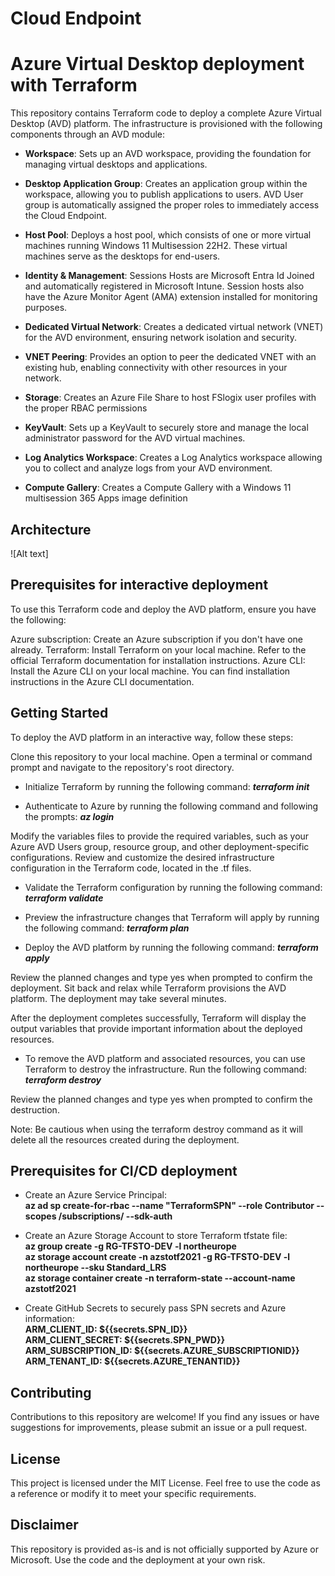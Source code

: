 # Cloud Endpoint
# Azure Virtual Desktop deployment with Terraform
This repository contains Terraform code to deploy a complete Azure Virtual Desktop (AVD) platform. The infrastructure is provisioned with the following components through an AVD module:

- **Workspace**: Sets up an AVD workspace, providing the foundation for managing virtual desktops and applications.

- **Desktop Application Group**: Creates an application group within the workspace, allowing you to publish applications to users. AVD User group is automatically assigned the proper roles to immediately access the Cloud Endpoint.

- **Host Pool**: Deploys a host pool, which consists of one or more virtual machines running Windows 11 Multisession 22H2. These virtual machines serve as the desktops for end-users.

- **Identity & Management**: Sessions Hosts are Microsoft Entra Id Joined and automatically registered in Microsoft Intune. Session hosts also have the Azure Monitor Agent (AMA) extension installed for monitoring purposes.

- **Dedicated Virtual Network**: Creates a dedicated virtual network (VNET) for the AVD environment, ensuring network isolation and security.

- **VNET Peering**: Provides an option to peer the dedicated VNET with an existing hub, enabling connectivity with other resources in your network.

- **Storage**: Creates an Azure File Share to host FSlogix user profiles with the proper RBAC permissions

- **KeyVault**: Sets up a KeyVault to securely store and manage the local administrator password for the AVD virtual machines.

- **Log Analytics Workspace**: Creates a Log Analytics workspace allowing you to collect and analyze logs from your AVD environment.

- **Compute Gallery**: Creates a Compute Gallery with a Windows 11 multisession 365 Apps image definition

## Architecture

![Alt text]

## Prerequisites for interactive deployment
To use this Terraform code and deploy the AVD platform, ensure you have the following:

Azure subscription: Create an Azure subscription if you don't have one already.
Terraform: Install Terraform on your local machine. Refer to the official Terraform documentation for installation instructions.
Azure CLI: Install the Azure CLI on your local machine. You can find installation instructions in the Azure CLI documentation.

## Getting Started
To deploy the AVD platform in an interactive way, follow these steps:

Clone this repository to your local machine.
Open a terminal or command prompt and navigate to the repository's root directory.

- Initialize Terraform by running the following command:
**_terraform init_**

- Authenticate to Azure by running the following command and following the prompts:
**_az login_**

Modify the variables files to provide the required variables, such as your Azure AVD Users group, resource group, and other deployment-specific configurations.
Review and customize the desired infrastructure configuration in the Terraform code, located in the .tf files.

- Validate the Terraform configuration by running the following command:
**_terraform validate_**

- Preview the infrastructure changes that Terraform will apply by running the following command:
**_terraform plan_**

- Deploy the AVD platform by running the following command:
**_terraform apply_**

Review the planned changes and type yes when prompted to confirm the deployment.
Sit back and relax while Terraform provisions the AVD platform. The deployment may take several minutes.

After the deployment completes successfully, Terraform will display the output variables that provide important information about the deployed resources.

- To remove the AVD platform and associated resources, you can use Terraform to destroy the infrastructure. Run the following command:
**_terraform destroy_**

Review the planned changes and type yes when prompted to confirm the destruction.

Note: Be cautious when using the terraform destroy command as it will delete all the resources created during the deployment.

## Prerequisites for CI/CD deployment
- Create an Azure Service Principal:<br>
**az ad sp create-for-rbac --name "TerraformSPN" --role Contributor --scopes /subscriptions/ --sdk-auth**

- Create an Azure Storage Account to store Terraform tfstate file:<br>
**az group create -g RG-TFSTO-DEV -l northeurope**<br>
**az storage account create -n azstotf2021 -g RG-TFSTO-DEV -l northeurope --sku Standard_LRS**<br>
**az storage container create -n terraform-state --account-name azstotf2021**

- Create GitHub Secrets to securely pass SPN secrets and Azure information:<br>
**ARM_CLIENT_ID: ${{secrets.SPN_ID}}**<br>
**ARM_CLIENT_SECRET: ${{secrets.SPN_PWD}}**<br>
**ARM_SUBSCRIPTION_ID: ${{secrets.AZURE_SUBSCRIPTIONID}}**<br>
**ARM_TENANT_ID: ${{secrets.AZURE_TENANTID}}**

## Contributing
Contributions to this repository are welcome! If you find any issues or have suggestions for improvements, please submit an issue or a pull request.

## License
This project is licensed under the MIT License. Feel free to use the code as a reference or modify it to meet your specific requirements.

## Disclaimer
This repository is provided as-is and is not officially supported by Azure or Microsoft. Use the code and the deployment at your own risk.
